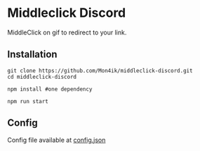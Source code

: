 # Middleclick Discord
MiddleClick on gif to redirect to your link.
## Installation
```shell
git clone https://github.com/Mon4ik/middleclick-discord.git
cd middleclick-discord

npm install #one dependency

npm run start
```

## Config
Config file available at [config.json](config.json)